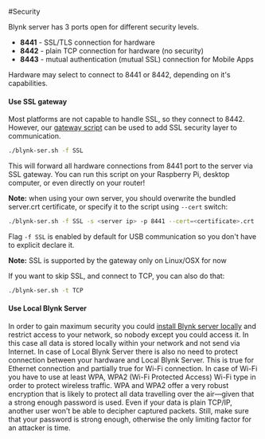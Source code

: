#Security

Blynk server has 3 ports open for different security levels.

* **8441** - SSL/TLS connection for hardware
* **8442** - plain TCP connection for hardware (no security)
* **8443** - mutual authentication (mutual SSL) connection for Mobile Apps

Hardware may select to connect to 8441 or 8442, depending on it's capabilities.

#### Use SSL gateway

Most platforms are not capable to handle SSL, so they connect to 8442.
However, our [gateway script](https://github.com/blynkkk/blynk-library/blob/master/scripts/blynk-ser.sh) can be used to add SSL security layer to communication.

```bash
./blynk-ser.sh -f SSL
```
This will forward all hardware connections from 8441 port to the server via SSL gateway.
You can run this script on your Raspberry Pi, desktop computer, or even directly on your router!

**Note:** when using your own server, you should overwrite the bundled server.crt certificate, or specify it to the script using ```--cert``` switch:

```bash
./blynk-ser.sh -f SSL -s <server ip> -p 8441 --cert=<certificate>.crt
```

Flag ```-f SSL``` is enabled by default for USB communication so you don't have to explicit declare it.

**Note:** SSL is supported by the gateway only on Linux/OSX for now
 
If you want to skip SSL, and connect to TCP, you can also do that:

```bash
./blynk-ser.sh -t TCP
```

#### Use Local Blynk Server

In order to gain maximum security you could [install Blynk server locally](http://docs.blynk.cc/#blynk-server) and 
restrict access to your network, so nobody except you could access it. In this case all data is stored locally within
your network and not send via Internet.
In case of Local Blynk Server there is also no need to protect connection between your hardware and Local Blynk Server.
This is true for Ethernet connection and partially true for Wi-Fi connection. In case of Wi-Fi you have to use at least 
WPA, WPA2 (Wi-Fi Protected Access) Wi-Fi type in order to protect wireless traffic. 
WPA and WPA2 offer a very robust encryption that is likely to protect all data travelling over the air—given that 
a strong enough password is used. Even if your data is plain TCP/IP, another user won't be able to decipher captured 
packets. Still, make sure that your password is strong enough, otherwise the only limiting factor for an attacker is time.
